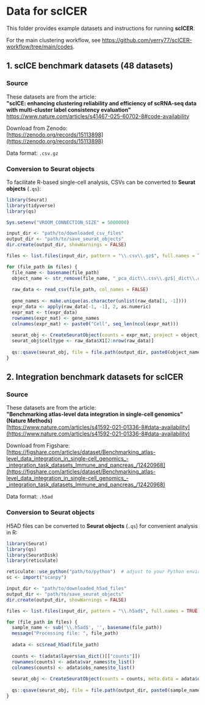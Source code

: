 # Data for scICER

This folder provides example datasets and instructions for running **scICER**.

For the main clustering workflow, see https://github.com/yerry77/scICER-workflow/tree/main/codes.



## 1. scICE benchmark datasets (48 datasets)

### Source
These datasets are from the article:  
**"scICE: enhancing clustering reliability and efficiency of scRNA-seq data with multi-cluster label consistency evaluation"** https://www.nature.com/articles/s41467-025-60702-8#code-availability

Download from Zenodo:  
[https://zenodo.org/records/15113898](https://zenodo.org/records/15113898)

Data format: `.csv.gz`

### Conversion to Seurat objects
To facilitate R-based single-cell analysis, CSVs can be converted to **Seurat objects** (`.qs`):

```r
library(Seurat)
library(tidyverse)
library(qs)

Sys.setenv("VROOM_CONNECTION_SIZE" = 5000000)

input_dir <- "path/to/downloaded_csv_files"
output_dir <- "path/to/save_seurat_objects"
dir.create(output_dir, showWarnings = FALSE)

files <- list.files(input_dir, pattern = "\\.csv\\.gz$", full.names = TRUE)

for (file_path in files) {
  file_name <- basename(file_path)
  object_name <- str_remove(file_name, "_pca_dict\\.csv\\.gz$|_dict\\.csv\\.gz$|\\.csv\\.gz$")
  
  raw_data <- read_csv(file_path, col_names = FALSE)
  
  gene_names <- make.unique(as.character(unlist(raw_data[1, -1])))
  expr_data <- apply(raw_data[-1, -1], 2, as.numeric)
  expr_mat <- t(expr_data)
  rownames(expr_mat) <- gene_names
  colnames(expr_mat) <- paste0("Cell", seq_len(ncol(expr_mat)))
  
  seurat_obj <- CreateSeuratObject(counts = expr_mat, project = object_name)
  seurat_obj$celltype <- raw_data$X1[2:nrow(raw_data)]
  
  qs::qsave(seurat_obj, file = file.path(output_dir, paste0(object_name, ".qs")), nthreads = 40)
}
```


## 2. Integration benchmark datasets for scICER

### Source
These datasets are from the article:  
**"Benchmarking atlas-level data integration in single-cell genomics" (Nature Methods)**  
[https://www.nature.com/articles/s41592-021-01336-8#data-availability](https://www.nature.com/articles/s41592-021-01336-8#data-availability)

Download from Figshare:  
[https://figshare.com/articles/dataset/Benchmarking_atlas-level_data_integration_in_single-cell_genomics_-_integration_task_datasets_Immune_and_pancreas_/12420968](https://figshare.com/articles/dataset/Benchmarking_atlas-level_data_integration_in_single-cell_genomics_-_integration_task_datasets_Immune_and_pancreas_/12420968)

Data format: `.h5ad`

### Conversion to Seurat objects
H5AD files can be converted to **Seurat objects** (`.qs`) for convenient analysis in R:

```r
library(Seurat)
library(qs)
library(SeuratDisk)
library(reticulate)

reticulate::use_python("path/to/python")  # adjust to your Python environment
sc <- import("scanpy")

input_dir <- "path/to/downloaded_h5ad_files"
output_dir <- "path/to/save_seurat_objects"
dir.create(output_dir, showWarnings = FALSE)

files <- list.files(input_dir, pattern = "\\.h5ad$", full.names = TRUE)

for (file_path in files) {
  sample_name <- sub('\\.h5ad$', '', basename(file_path))
  message("Processing file: ", file_path)
  
  adata <- sc$read_h5ad(file_path)
  
  counts <- t(adata$layers$as_dict()[["counts"]])
  rownames(counts) <- adata$var_names$to_list()
  colnames(counts) <- adata$obs_names$to_list()
  
  seurat_obj <- CreateSeuratObject(counts = counts, meta.data = adata$obs)
  
  qs::qsave(seurat_obj, file = file.path(output_dir, paste0(sample_name, ".qs")), nthreads = 40)
}
